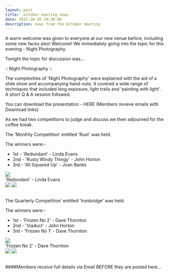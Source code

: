 ```yaml
---
layout: post
title:  october meeting news
date: 2015-10-26 19:30:00
description: news from the October meeting
---
```


A warm welcome was given to everyone at our new venue before, including some new faces also! Welcome! We immediately going into the topic for this evening - Night Photography.

Tonight the topic for discussion was...

:: Night Photography ::

The complexities of 'Night Photography' were explained with the aid of a slide show and accompanying hand-outs. It covered a wide range of techniques that included long exposure, light trails and 'painting with light'. A short Q & A session followed.

You can download the presentation - HERE (Members revieve emails with Download links)

As we had two competitions to judge and discuss we then adjourned for the coffee break.


The ‘Monthly Competition’ entitled 'Rust' was held.

The winners were:-
<ul>
	<li>1st - 'Redundant' - Linda Evans</li>
	<li>2nd - 'Rusty Windy Thingy' - John Horton</li>
	<li>3rd - 'All Squared Up' - Joan Banks</li>
</ul>

<div class="img_row">
	<img class="col three" src="{{ site.baseurl }}/assets/img/Redundant.jpg">
</div>
<div class="col three caption">
	'Redundant' - Linda Evans
</div>

<div class="img_row">
	<img class="col two" src="{{ site.baseurl }}/assets/img/Rusty-Windy-Thingy.jpg">
	<img class="col one" src="{{ site.baseurl }}/assets/img/All-Squared-Up.jpg">
</div>

<br>

The Quarterly Competition’ entitled 'Ironbridge' was held.

The winners were:-
<ul>
	<li>1st - 'Frozen No 2' - Dave Thornton</li>
	<li>2nd - 'Viaduct' - John Horton</li>
	<li>3rd - 'Frozen No 1' - Dave Thornton</li>
</ul>

<div class="img_row">
	<img class="col three" src="{{ site.baseurl }}/assets/img/Frozen-2.jpg">
</div>
<div class="col three caption">
	'Frozen No 2' - Dave Thornton
</div>

<div class="img_row">
	<img class="col two" src="{{ site.baseurl }}/assets/img/Viaduct.jpg">
	<img class="col one" src="{{ site.baseurl }}/assets/img/Frozen-1.jpg">
</div>

<br>

####Members receive full details via Email BEFORE they are posted here...
